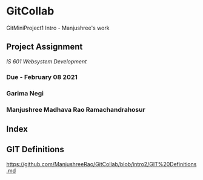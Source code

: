# GitCollab
GitMiniProject1
Intro - Manjushree's work
## Project Assignment ##
*IS 601 Websystem Development*
### Due - February 08 2021 
### Garima Negi 
### Manjushree Madhava Rao Ramachandrahosur
## Index ##
## GIT Definitions ##
https://github.com/ManjushreeRao/GitCollab/blob/intro2/GIT%20Definitions.md